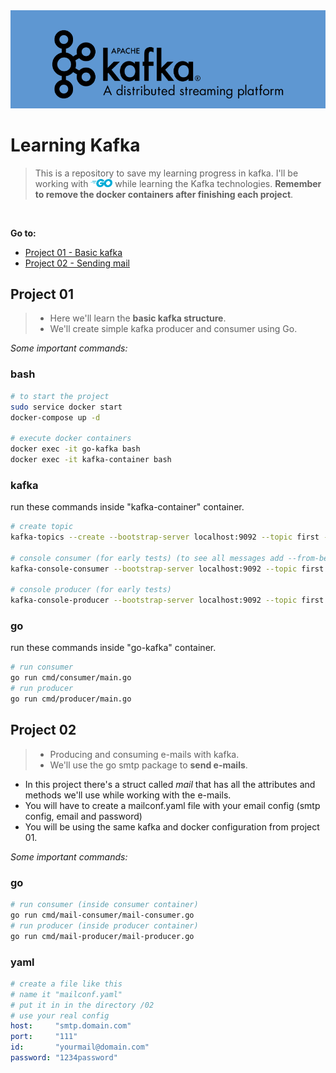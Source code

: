 <img src="/assets/Kafka.png" alt="kafka" id="kafka">

# Learning Kafka

>This is a repository to save my learning progress in kafka. I'll be working with <img src="/assets/go.png" alt="go" width="35"> while learning the Kafka technologies. **Remember to remove the docker containers after finishing each project**.

<br>

**Go to:**

* [Project 01 - Basic kafka](#p01)
* [Project 02 - Sending mail](#p02)

<h2 id="p01">Project 01</h2>

>* Here we'll learn the **basic kafka structure**.
>* We'll create simple kafka producer and consumer using Go.

*Some important commands:*

### bash

```bash
# to start the project
sudo service docker start
docker-compose up -d

# execute docker containers
docker exec -it go-kafka bash
docker exec -it kafka-container bash
```

### kafka

run these commands inside "kafka-container" container.

```bash
# create topic
kafka-topics --create --bootstrap-server localhost:9092 --topic first --partitions 3

# console consumer (for early tests) (to see all messages add --from-beginning)
kafka-console-consumer --bootstrap-server localhost:9092 --topic first --group --first-consumers

# console producer (for early tests)
kafka-console-producer --bootstrap-server localhost:9092 --topic first
```

### go

run these commands inside "go-kafka" container.

```bash
# run consumer
go run cmd/consumer/main.go
# run producer
go run cmd/producer/main.go
```

<h2 id="p02">Project 02</h2>

>* Producing and consuming e-mails with kafka.
>* We'll use the go smtp package to **send e-mails**.

* In this project there's a struct called *mail* that has all the attributes and methods we'll use while working with the e-mails.
* You will have to create a mailconf.yaml file with your email config (smtp config, email and password)
* You will be using the same kafka and docker configuration from project 01.

*Some important commands:*

### go

```bash
# run consumer (inside consumer container)
go run cmd/mail-consumer/mail-consumer.go
# run producer (inside producer container)
go run cmd/mail-producer/mail-producer.go
```

### yaml

```yaml
# create a file like this
# name it "mailconf.yaml"
# put it in in the directory /02
# use your real config
host:     "smtp.domain.com"
port:     "111"
id:       "yourmail@domain.com"
password: "1234password"
```
